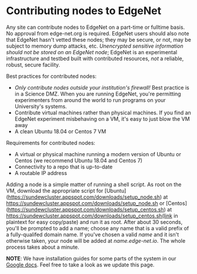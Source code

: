 ---
---
# Contributing nodes to EdgeNet


Any site can contribute nodes to EdgeNet on a part-time or fulltime basis.  No approval from edge-net.org is required.  EdgeNet users should also note that EdgeNet hasn't vetted these nodes; they may be secure, or not, may be subject to memory dump attacks, etc.  *Unencrypted sensitive information should not be stored on an EdgeNet node*; EdgeNet is an experimental infrastructure and testbed built with contributed resources, _not_ a reliable, robust, secure facility.

Best practices for contributed nodes:

* _Only contribute nodes outside your institution's firewall!_  Best practice is in a Science DMZ.  When you are running EdgeNet, you're permitting experimenters from around the world to run programs on your University's systems.
* Contribute virtual machines rather than physical machines.  If you find an EdgeNet experiment misbehaving on a VM, it's easy to just blow the VM away
* A clean Ubuntu  18.04 or Centos 7 VM

Requirements for contributed nodes:

* A virtual or physical machine running a modern version of Ubuntu or Centos (we recommend Ubuntu 18.04 and Centos 7)
* Connectivity to a repo that is up-to-date
* A routable IP address

Adding a node is a simple matter of running a shell script.  As root on the VM, download the appropriate script for [Ubuntu] (https://sundewcluster.appspot.com/downloads/setup_node.sh)  at https://sundewcluster.appspot.com/downloads/setup_node.sh or [Centos] (https://sundewcluster.appspot.com/downloads/setup_centos.sh)  at https://sundewcluster.appspot.com/downloads/setup_centos.sh(link in plaintext for easy copy/paste)  and run it as root.  After about 30 seconds, you'll be prompted to add a name; choose any name that is a valid prefix of a fully-qualifed domain name.  If you've chosen a valid _name_ and it isn't otherwise taken, your node will be added at _name.edge-net.io_.  The whole process takes about a minute. 



**NOTE**: We have installation guides for some parts of the system
in our [Google docs](https://github.com/EdgeNet-project/notes/blob/master/googledocs.md).
Feel free to take a look as we update this page.
